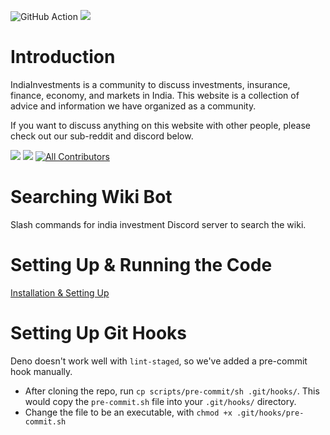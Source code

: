 ![GitHub Action](https://github.com/indiainvestments/slash_commands/actions/workflows/deno-lint-tests.yml/badge.svg)
[![](https://img.shields.io/github/license/indiainvestments/slash_commands)](https://github.com/indiainvestments/slash_commands/blob/main/LICENSE)

# Introduction

IndiaInvestments is a community to discuss investments, insurance, finance,
economy, and markets in India. This website is a collection of advice and
information we have organized as a community.

If you want to discuss anything on this website with other people, please check
out our sub-reddit and discord below.

[![](https://img.shields.io/reddit/subreddit-subscribers/indiainvestments?style=social)](https://reddit.com/r/indiainvestments)
[![](https://img.shields.io/discord/546638391127572500)](https://discord.gg/hqBNg4u)
[![All Contributors](https://img.shields.io/badge/all_contributors-20-orange.svg?style=flat-square)](https://github.com/indiainvestments/content#contributors-)

# Searching Wiki Bot

Slash commands for india investment Discord server to search the wiki.

# Setting Up & Running the Code

[Installation & Setting Up](https://github.com/indiainvestments/slash_commands/wiki/Installation-&-Setting-Up)

# Setting Up Git Hooks

Deno doesn't work well with `lint-staged`, so we've added a pre-commit hook
manually.

- After cloning the repo, run `cp scripts/pre-commit/sh .git/hooks/`. This would
  copy the `pre-commit.sh` file into your `.git/hooks/` directory.
- Change the file to be an executable, with `chmod +x .git/hooks/pre-commit.sh`
